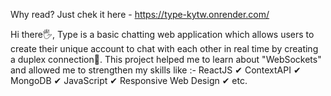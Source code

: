 Why read? Just chek it here - https://type-kytw.onrender.com/

Hi there🖐, Type is a basic chatting web application which allows users to create their unique account to chat with each other in real time by creating a duplex connection🤝. This project helped me to learn about "WebSockets" and allowed me to strengthen my skills like :- 
ReactJS ✔
ContextAPI ✔
MongoDB ✔
JavaScript ✔
Responsive Web Design ✔
etc.
